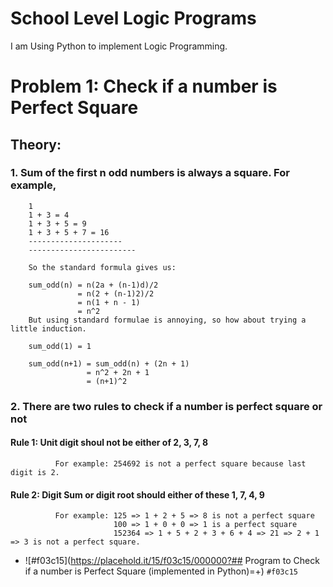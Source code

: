 # School Level Logic Programs
I am Using Python to implement Logic Programming.

# Problem 1: Check if a number is Perfect Square
## Theory: 

### 1. Sum of the first n odd numbers is always a square. For example,
        1
        1 + 3 = 4
        1 + 3 + 5 = 9
        1 + 3 + 5 + 7 = 16
        ---------------------
        ------------------------
        
        So the standard formula gives us:

        sum_odd(n) = n(2a + (n-1)d)/2
                   = n(2 + (n-1)2)/2
                   = n(1 + n - 1)
                   = n^2
        But using standard formulae is annoying, so how about trying a little induction.

        sum_odd(1) = 1

        sum_odd(n+1) = sum_odd(n) + (2n + 1)
                     = n^2 + 2n + 1
                     = (n+1)^2

### 2. There are two rules to check if a number is perfect square or not
#### Rule 1: Unit digit shoul not be either of 2, 3, 7, 8
              For example: 254692 is not a perfect square because last digit is 2.
#### Rule 2: Digit Sum or digit root should either of these 1, 7, 4, 9
              For example: 125 => 1 + 2 + 5 => 8 is not a perfect square
                           100 => 1 + 0 + 0 => 1 is a perfect square
                           152364 => 1 + 5 + 2 + 3 + 6 + 4 => 21 => 2 + 1 => 3 is not a perfect square.
  
 - ![#f03c15](https://placehold.it/15/f03c15/000000?## Program to Check if a number is Perfect Square (implemented in Python)=+) `#f03c15` 
